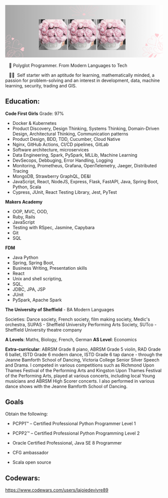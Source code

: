 
![test](fleurs.png)

&nbsp;&nbsp;&nbsp;🌟&nbsp;Polyglot Programmer. From Modern Languages to Tech 

&nbsp;&nbsp;&nbsp;👩‍💻&nbsp; Self starter with an aptitude for learning, mathematically minded, a passion for problem-solving and an interest in development, data, machine learning, security, trading and GIS.

## Education:

**Code First Girls**
Grade: 97%
* Docker & Kubernetes
* Product Discovery, Design Thinking, Systems Thinking, Domain-Driven Design, Architectural Thinking, Communication patterns
* Product Design, BDD, TDD, Cucumber, Cloud Native
* Nginx, GitHub Actions, CI/CD pipelines, GitLab
* Software architecture, microservices
* Data Engineering, Spark, PySpark, MLLib, Machine Learning
* DevSecops, Debbuging, Error Handling, Logging
* Monitoring, Prometheus, Grafana, OpenTelemetry, Jaeger, Distributed Tracing
* MongoDB, Strawberry GraphQL, DE&I
* JavaScript, React, NodeJS, Express, Flask, FastAPI, Java, Spring Boot, Python, Scala
* Cypress, JUnit, React Testing Library, Jest, PyTest

**Makers Academy**
* OOP, MVC, OOD, 
* Ruby, Rails
* JavaScript
* Testing with RSpec, Jasmine, Capybara
* Git 
* SQL

**FDM**
* Java Python
* Spring, Spring Boot, 
* Business Writing, Presentation skills
* React
* Unix and shell scripting, 
* SQL, 
* JDBC, JPA, JSP
* JUnit
* PySpark, Apache Spark


**The University of Sheffield** - BA Modern Languages

Societies: Dance society, French society, film making society, Medic's orchestra, SUPAS - Sheffield University Performing Arts Society, SUTco - Sheffield University 
theatre company

**A Levels**: Maths, Biology, French, German
**AS Level**: Economics

**Extra-curricular**:
ABRSM Grade 8 piano, ABRSM Grade 5 violin, RAD Grade 6 ballet, ISTD Grade 6 modern dance, ISTD Grade 6 tap dance - through the Jeanne Bamforth School of Dancing, Victoria 
College Senior Silver Speech and Drama. I competed in various competitions such as Richmond Upon Thames Festival of the Performing Arts and Kingston Upon Thames Festival of
the Performing Arts, played at various concerts, including local Young musicians and ABRSM High Scorer concerts. I also performed in various dance shows with the Jeanne Bamforth
School of Dancing.

## Goals
Obtain the following:
* PCPP1™ – Certified Professional Python Programmer Level 1
* PCPP2™ – Certified Professional Python Programming Level 2
* Oracle Certified Professional, Java SE 8 Programmer

* CFG ambassador
* Scala open source

## Codewars: 

https://www.codewars.com/users/lajoiedevivre89
